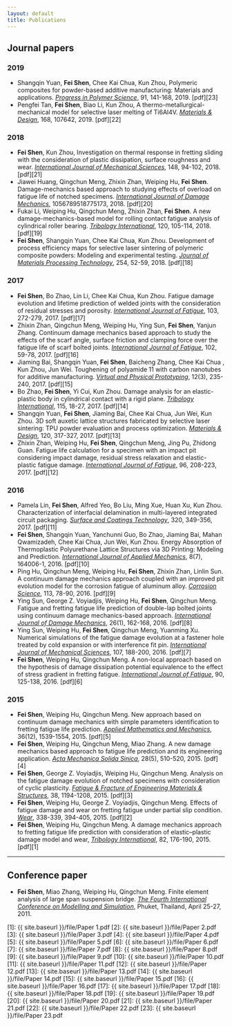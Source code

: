 ```yaml
---
layout: default
title: Publications 
---
```


<span id='badgeCont865257' style='width:126px'><script src='http://labs.researcherid.com/mashlets?el=badgeCont865257&mashlet=badge&showTitle=false&className=a&rid=P-7375-2018'></script></span>

## Journal papers

### 2019

* Shangqin Yuan, **Fei Shen**, Chee Kai Chua, Kun Zhou, Polymeric composites for powder-based additive manufacturing: Materials and applications. *<u>Progress in Polymer Science</u>*, 91, 141-168, 2019. [pdf][23]
* Pengfei Tan, **Fei Shen**, Biao Li, Kun Zhou, A thermo-metallurgical-mechanical model for selective laser melting of Ti6Al4V. *<u>Materials & Design</u>*, 168, 107642, 2019. [pdf][22]

### 2018

* **Fei Shen**, Kun Zhou, Investigation on thermal response in fretting sliding with the consideration of plastic dissipation, surface roughness and wear. *<u>International Journal of Mechanical Sciences</u>*, 148, 94-102, 2018. [pdf][21]
* Jiawei Huang, Qingchun Meng, Zhixin Zhan, Weiping Hu, **Fei Shen**. Damage-mechanics based approach to studying effects of overload on fatigue life of notched specimens. *<u>International Journal of Damage Mechanics</u>*, 1056789518775173, 2018. [pdf][20] 
* Fukai Li, Weiping Hu, Qingchun Meng, Zhixin Zhan, **Fei Shen**. A new damage-mechanics-based model for rolling contact fatigue analysis of cylindrical roller bearing. *<u>Tribology International</u>*, 120, 105-114, 2018. [pdf][19]
* **Fei Shen**, Shangqin Yuan, Chee Kai Chua, Kun Zhou. Development of process efficiency maps for selective laser sintering of polymeric composite powders: Modeling and experimental testing. *<u>Journal of Materials Processing Technology</u>*, 254, 52-59, 2018. [pdf][18] 

### 2017
* **Fei Shen**, Bo Zhao, Lin Li, Chee Kai Chua, Kun Zhou. Fatigue damage evolution and lifetime prediction of welded joints with the consideration of residual stresses and porosity. *<u>International Journal of Fatigue</u>*, 103, 272-279, 2017. [pdf][17]
* Zhixin Zhan, Qingchun Meng, Weiping Hu, Ying Sun, **Fei Shen**, Yanjun Zhang. Continuum damage mechanics based approach to study the effects of the scarf angle, surface friction and clamping force over the fatigue life of scarf bolted joints. *<u>International Journal of Fatigue</u>*, 102, 59-78, 2017. [pdf][16]
* Jiaming Bai, Shangqin Yuan, **Fei Shen**, Baicheng Zhang, Chee Kai Chua , Kun Zhou, Jun Wei. Toughening of polyamide 11 with carbon nanotubes for additive manufacturing. *<u>Virtual and Physical Prototyping</u>*, 12(3), 235-240, 2017. [pdf][15]
* Bo Zhao, **Fei Shen**, Yi Cui, Kun Zhou. Damage analysis for an elastic-plastic body in cylindrical contact with a rigid plane. *<u>Tribology International</u>*, 115, 18-27, 2017. [pdf][14]
* Shangqin Yuan, **Fei Shen**, Jiaming Bai, Chee Kai Chua, Jun Wei, Kun Zhou. 3D soft auxetic lattice structures fabricated by selective laser sintering: TPU powder evaluation and process optimization. *<u>Materials & Design</u>*, 120, 317-327, 2017. [pdf][13]
* Zhixin Zhan, Weiping Hu, **Fei Shen**, Qingchun Meng, Jing Pu, Zhidong Guan. Fatigue life calculation for a specimen with an impact pit considering impact damage, residual stress relaxation and elastic-plastic fatigue damage. *<u>International Journal of Fatigue</u>*, 96, 208-223, 2017. [pdf][12]

### 2016

* Pamela Lin, **Fei Shen**, Alfred Yeo, Bo Liu, Ming Xue, Huan Xu, Kun Zhou. Characterization of interfacial delamination in multi-layered integrated circuit packaging. *<u>Surface and Coatings Technology</u>*, 320, 349-356, 2017. [pdf][11]
* **Fei Shen**, Shangqin Yuan, Yanchunni Guo, Bo Zhao, Jiaming Bai, Mahan Qwamizadeh, Chee Kai Chua, Jun Wei, Kun Zhou. Energy Absorption of Thermoplastic Polyurethane Lattice Structures via 3D Printing: Modeling and Prediction. *<u>International Journal of Applied Mechanics</u>*, 8(7), 164006-1, 2016. [pdf][10]
* Ping Hu, Qingchun Meng, Weiping Hu, **Fei Shen**, Zhixin Zhan, Linlin Sun. A continuum damage mechanics approach coupled with an improved pit evolution model for the corrosion fatigue of aluminum alloy. *<u>Corrosion Science</u>*, 113, 78-90, 2016. [pdf][9]
* Ying Sun, George Z. Voyiadjis, Weiping Hu, **Fei Shen**, Qingchun Meng. Fatigue and fretting fatigue life prediction of double-lap bolted joints using continuum damage mechanics-based approach. *<u>International Journal of Damage Mechanics</u>*, 26(1), 162-168, 2016. [pdf][8]
* Ying Sun, Weiping Hu, **Fei Shen**, Qingchun Meng, Yuanming Xu. Numerical simulations of the fatigue damage evolution at a fastener hole treated by cold expansion or with interference fit pin. *<u>International Journal of Mechanical Sciences</u>*, 107, 188-200, 2016. [pdf][7]
* **Fei Shen**, Weiping Hu, Qingchun Meng. A non-local approach based on the hypothesis of damage dissipation potential equivalence to the effect of stress gradient in fretting fatigue. *<u>International Journal of Fatigue</u>*, 90, 125-138, 2016. [pdf][6]

### 2015

* **Fei Shen**, Weiping Hu, Qingchun Meng. New approach based on continuum damage mechanics with simple parameters identification to fretting fatigue life prediction. *<u>Applied Mathematics and Mechanics</u>*, 36(12), 1539-1554, 2015. [pdf][5]
* **Fei Shen**, Weiping Hu, Qingchun Meng, Miao Zhang. A new damage mechanics based approach to fatigue life prediction and its engineering application. *<u>Acta Mechanica Solida Sinica</u>*, 28(5), 510-520, 2015. [pdf][4]
* **Fei Shen**, George Z. Voyiadjis, Weiping Hu, Qingchun Meng. Analysis on the fatigue damage evolution of notched specimens with consideration of cyclic plasticity. *<u>Fatigue & Fracture of Engineering Materials & Structures</u>*, 38, 1194-1208, 2015. [pdf][3]
* **Fei Shen**, Weiping Hu, George Z. Voyiadjis, Qingchun Meng. Effects of fatigue damage and wear on fretting fatigue under partial slip condition. *<u>Wear</u>*, 338-339, 394-405, 2015. [pdf][2]
* **Fei Shen**, Weiping Hu, Qingchun Meng. A damage mechanics approach to fretting fatigue life prediction with consideration of elastic–plastic damage model and wear, *<u>Tribology International</u>*, 82, 176-190, 2015. [pdf][1]

<hr>

## Conference paper

* **Fei Shen**, Miao Zhang, Weiping Hu, Qingchun Meng. Finite element analysis of large span suspension bridge. *<u>The Fourth International Conference on Modelling and Simulation</u>*, Phuket, Thailand, April 25-27, 2011.  

[1]: {{ site.baseurl }}/file/Paper 1.pdf
[2]: {{ site.baseurl }}/file/Paper 2.pdf
[3]: {{ site.baseurl }}/file/Paper 3.pdf 
[4]: {{ site.baseurl }}/file/Paper 4.pdf
[5]: {{ site.baseurl }}/file/Paper 5.pdf 
[6]: {{ site.baseurl }}/file/Paper 6.pdf 
[7]: {{ site.baseurl }}/file/Paper 7.pdf 
[8]: {{ site.baseurl }}/file/Paper 8.pdf 
[9]: {{ site.baseurl }}/file/Paper 9.pdf 
[10]: {{ site.baseurl }}/file/Paper 10.pdf 
[11]: {{ site.baseurl }}/file/Paper 11.pdf 
[12]: {{ site.baseurl }}/file/Paper 12.pdf 
[13]: {{ site.baseurl }}/file/Paper 13.pdf 
[14]: {{ site.baseurl }}/file/Paper 14.pdf 
[15]: {{ site.baseurl }}/file/Paper 15.pdf
[16]: {{ site.baseurl }}/file/Paper 16.pdf
[17]: {{ site.baseurl }}/file/Paper 17.pdf
[18]: {{ site.baseurl }}/file/Paper 18.pdf
[19]: {{ site.baseurl }}/file/Paper 19.pdf
[20]: {{ site.baseurl }}/file/Paper 20.pdf
[21]: {{ site.baseurl }}/file/Paper 21.pdf
[22]: {{ site.baseurl }}/file/Paper 22.pdf
[23]: {{ site.baseurl }}/file/Paper 23.pdf